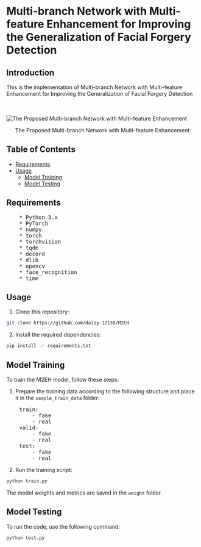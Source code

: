 # Multi-branch Network with Multi-feature Enhancement for Improving the Generalization of Facial Forgery Detection

## Introduction

This is the implementation of Multi-branch Network with Multi-feature Enhancement for Improving the Generalization of Facial Forgery Detection


<br/><br/>
![The Proposed Multi-branch Network with Multi-feature Enhancement](M2EH.png)
<p align="center">The Proposed Multi-branch Network with Multi-feature Enhancement</p>


## Table of Contents

- [Requirements](#requirements)
- [Usage](#usage)
  - [Model Training](#model-training)
  - [Model Testing](#model-testing)


## Requirements
<pre>
    * Python 3.x
    * PyTorch
    * numpy
    * torch
    * torchvision
    * tqdm
    * decord
    * dlib
    * opencv
    * face_recognition
    * timm
</pre>


## Usage

1. Clone this repository:

```bash
git clone https://github.com/daisy-12138/M2EH
```

2. Install the required dependencies:

```bash
pip install -r requirements.txt
```

## Model Training

To train the M2EH model, follow these steps:

1. Prepare the training data according to the following structure and place it in the `sample_train_data` folder:
<pre>
    train:
        - fake
        - real
    valid:
        - fake
        - real
    test:
        - fake
        - real
</pre>
 

2. Run the training script:

```bash
python train.py
```

The model weights and metrics are saved in the `weight` folder.


## Model Testing

To run the code, use the following command:

```bash
python test.py
```
